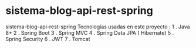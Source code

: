 # sistema-blog-api-rest-spring
sistema-blog-api-rest-spring Tecnologías usadas en este proyecto :  1 . Java 8+ 2 . Spring Boot 3 . Spring MVC 4 . Spring Data JPA ( Hibernate) 5 . Spring Security 6 . JWT 7 . Tomcat
